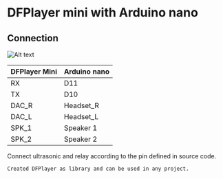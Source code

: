 # DFPlayer mini with Arduino nano

## Connection 
![Alt text](image.png)

| DFPlayer Mini | Arduino nano |
|-----------------|-----------------|
| RX | D11 |
| TX | D10 |
| DAC_R | Headset_R |
| DAC_L | Headset_L |
| SPK_1 | Speaker 1 |
| SPK_2 | Speaker 2 |

Connect ultrasonic and relay according to the pin defined in source code.

`Created DFPlayer as library and can be used in any project.`